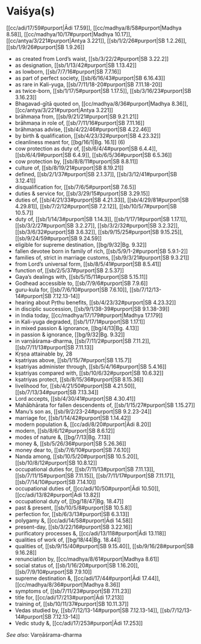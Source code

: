# Vaiśya(s)

[[cc/adi/17/59#purport|Ādi 17.59]], [[cc/madhya/8/58#purport|Madhya 8.58]], [[cc/madhya/10/17#purport|Madhya 10.17]], [[cc/antya/3/221#purport|Antya 3.221]], [[sb/1/2/26#purport|SB 1.2.26]], [[sb/1/9/26#purport|SB 1.9.26]]

* as created from Lord’s waist, [[sb/3/22/2#purport|SB 3.22.2]]
* as designation, [[sb/1/13/42#purport|SB 1.13.42]]
* as lowborn, [[sb/7/7/16#purport|SB 7.7.16]]
* as part of perfect society, [[sb/6/16/43#purport|SB 6.16.43]]
* as rare in Kali-yuga, [[sb/7/11/18-20#purport|SB 7.11.18-20]]
* as twice-born, [[sb/1/17/5#purport|SB 1.17.5]], [[sb/3/16/23#purport|SB 3.16.23]]
* Bhagavad-gītā quoted on, [[cc/madhya/8/36#purport|Madhya 8.36]], [[cc/antya/3/221#purport|Antya 3.221]]
* brāhmaṇa from, [[sb/9/21/21#purport|SB 9.21.21]]
* brāhmaṇa in role of, [[sb/7/11/16#purport|SB 7.11.16]]
* brāhmaṇas advise, [[sb/4/22/46#purport|SB 4.22.46]]
* by birth & qualification, [[sb/4/23/32#purport|SB 4.23.32]]
* cleanliness meant for, [[bg/16/1|Bg. 16.1]] (6)
* cow protection as duty of, [[sb/6/4/4#purport|SB 6.4.4]], [[sb/6/4/9#purport|SB 6.4.9]], [[sb/6/5/36#purport|SB 6.5.36]]
* cow protection by, [[sb/8/8/11#purport|SB 8.8.11]]
* culture of, [[sb/8/19/21#purport|SB 8.19.21]]
* defined, [[sb/2/1/37#purport|SB 2.1.37]], [[sb/3/12/41#purport|SB 3.12.41]]
* disqualification for, [[sb/7/6/5#purport|SB 7.6.5]]
* duties & service for, [[sb/3/29/15#purport|SB 3.29.15]]
* duties of, [[sb/4/21/33#purport|SB 4.21.33]], [[sb/4/29/81#purport|SB 4.29.81]], [[sb/7/2/12#purport|SB 7.2.12]], [[sb/10/5/7#purport|SB 10.5.7]]
* duty of, [[sb/1/14/3#purport|SB 1.14.3]], [[sb/1/17/1#purport|SB 1.17.1]], [[sb/3/2/27#purport|SB 3.2.27]], [[sb/3/2/32#purport|SB 3.2.32]], [[sb/3/6/32#purport|SB 3.6.32]], [[sb/9/15/25#purport|SB 9.15.25]], [[sb/9/24/59#purport|SB 9.24.59]]
* eligible for supreme destination, [[bg/9/32|Bg. 9.32]]
* fallen devotee born in family of rich, [[sb/5/9/1-2#purport|SB 5.9.1-2]]
* families of, strict in marriage customs, [[sb/9/3/21#purport|SB 9.3.21]]
* from Lord’s universal form, [[sb/8/5/41#purport|SB 8.5.41]]
* function of, [[sb/2/5/37#purport|SB 2.5.37]]
* Gaya’s dealings with, [[sb/5/15/11#purport|SB 5.15.11]]
* Godhead accessible to, [[sb/7/9/6#purport|SB 7.9.6]]
* guru-kula for, [[sb/7/6/10#purport|SB 7.6.10]], [[sb/7/12/13-14#purport|SB 7.12.13-14]]
* hearing about Pṛthu benefits, [[sb/4/23/32#purport|SB 4.23.32]]
* in disciplic succession, [[sb/9/1/38-39#purport|SB 9.1.38-39]]
* in India today, [[cc/madhya/17/179#purport|Madhya 17.179]]
* in Kali-yuga degraded, [[sb/1/17/1#purport|SB 1.17.1]]
* in mixed passion & ignorance, [[bg/4/13|Bg. 4.13]]
* in passion & ignorance, [[bg/9/32|Bg. 9.32]]
* in varṇāśrama-dharma, [[sb/7/11/2#purport|SB 7.11.2]], [[sb/7/11/13#purport|SB 7.11.13]]
* Kṛṣṇa attainable by, 28
* kṣatriyas above, [[sb/1/15/7#purport|SB 1.15.7]]
* kṣatriyas administer through, [[sb/5/4/16#purport|SB 5.4.16]]
* kṣatriyas compared with, [[sb/10/6/32#purport|SB 10.6.32]]
* kṣatriyas protect, [[sb/8/15/36#purport|SB 8.15.36]]
* livelihood for, [[sb/4/21/50#purport|SB 4.21.50]], [[sb/7/13/34#purport|SB 7.13.34]]
* Lord accepts, [[sb/4/30/41#purport|SB 4.30.41]]
* Mahābhārata for fallen descendents of, [[sb/1/15/27#purport|SB 1.15.27]]
* Manu’s son as, [[sb/9/2/23-24#purport|SB 9.2.23-24]]
* marriage for, [[sb/1/14/42#purport|SB 1.14.42]]
* modern population &, [[cc/adi/8/20#purport|Ādi 8.20]]
* modern, [[sb/8/6/12#purport|SB 8.6.12]]
* modes of nature &, [[bg/7/13|Bg. 7.13]]
* money &, [[sb/5/26/36#purport|SB 5.26.36]]
* money dear to, [[sb/7/6/10#purport|SB 7.6.10]]
* Nanda among, [[sb/10/5/20#purport|SB 10.5.20]], [[sb/10/8/12#purport|SB 10.8.12]]
* occupational duties for, [[sb/7/11/13#purport|SB 7.11.13]], [[sb/7/11/15#purport|SB 7.11.15]], [[sb/7/11/17#purport|SB 7.11.17]], [[sb/7/14/10#purport|SB 7.14.10]]
* occupational duties of, [[cc/adi/10/50#purport|Ādi 10.50]], [[cc/adi/13/82#purport|Ādi 13.82]]
* occupational duty of, [[bg/18/47|Bg. 18.47]]
* past & present, [[sb/10/5/8#purport|SB 10.5.8]]
* perfection for, [[sb/6/3/13#purport|SB 6.3.13]]
* polygamy &, [[cc/adi/14/58#purport|Ādi 14.58]]
* present-day, [[sb/3/22/16#purport|SB 3.22.16]]
* purificatory processes &, [[cc/adi/13/118#purport|Ādi 13.118]]
* qualities of work of, [[bg/18/44|Bg. 18.44]]
* qualities of, [[sb/9/15/40#purport|SB 9.15.40]], [[sb/9/16/28#purport|SB 9.16.28]]
* renunciation by, [[cc/madhya/8/61#purport|Madhya 8.61]]
* social status of, [[sb/1/16/20#purport|SB 1.16.20]], [[sb/7/9/10#purport|SB 7.9.10]]
* supreme destination &, [[cc/adi/17/44#purport|Ādi 17.44]], [[cc/madhya/8/36#purport|Madhya 8.36]]
* symptoms of, [[sb/7/11/23#purport|SB 7.11.23]]
* title for, [[cc/adi/17/213#purport|Ādi 17.213]]
* training of, [[sb/10/11/37#purport|SB 10.11.37]]
* Vedas studied by, [[sb/7/12/13-14#purport|SB 7.12.13-14]], [[sb/7/12/13-14#purport|SB 7.12.13-14]]
* Vedic study &, [[cc/adi/17/253#purport|Ādi 17.253]]

*See also:* Varṇāśrama-dharma
